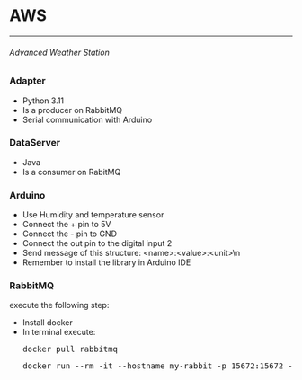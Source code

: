 <h1>AWS</h1>
<hr>
<h6>Advanced Weather Station</h6>

<h3>Adapter</h3>
<ul>
    <li>Python 3.11</li>
    <li>Is a producer on RabbitMQ</li>
    <li>Serial communication with Arduino</li>
</ul>
<h3>DataServer</h3>
<ul>
    <li>Java</li>
    <li>Is a consumer on RabitMQ</li>
</ul>
<h3>Arduino</h3>
<ul>
    <li>Use Humidity and temperature sensor</li>
    <li>Connect the + pin to 5V</li>
    <li>Connect the - pin to GND</li>
    <li>Connect the out pin to the digital input 2</li>
    <li>Send message of this structure: &lt;name&gt;:&lt;value&gt;:&lt;unit&gt;\n</li>
    <li>Remember to install the library in Arduino IDE</li>
</ul>

<h3>RabbitMQ</h3>
<div margin-left="15px">
    execute the following step:
    <ul>
        <li>Install docker</li>
        <li>In terminal execute:
            <pre>docker pull rabbitmq</pre>
            <pre>docker run --rm -it --hostname my-rabbit -p 15672:15672 -p 5672:5672 rabbitmq:3-management</pre>
        </li>
    </ul>   
</div>

